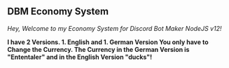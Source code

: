 ## DBM Economy System
*Hey, Welcome to my Economy System for Discord Bot Maker NodeJS v12!*

**I have 2 Versions. 1. English and 1. German Version
You only have to Change the Currency. The Currency in the German Version is "Ententaler" and in the English Version "ducks"!**
